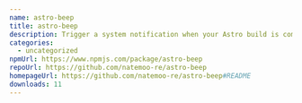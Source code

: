 ```yaml
---
name: astro-beep
title: astro-beep
description: Trigger a system notification when your Astro build is complete
categories:
  - uncategorized
npmUrl: https://www.npmjs.com/package/astro-beep
repoUrl: https://github.com/natemoo-re/astro-beep
homepageUrl: https://github.com/natemoo-re/astro-beep#README
downloads: 11
---
```

